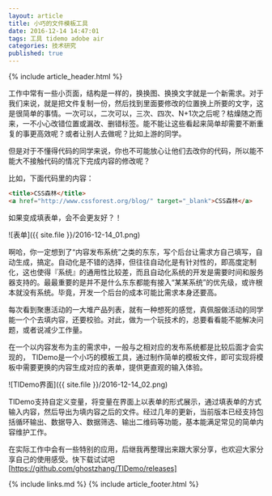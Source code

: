 ```yaml
---
layout: article
title: 小巧的文件模板工具
date: 2016-12-14 14:47:01
tags: 工具 tidemo adobe air
categories: 技术研究
published: true
---
```


{% include article_header.html %}

工作中常有一些小页面，结构是一样的，换换图、换换文字就是一个新需求。对于我们来说，就是把文件复制一份，然后找到里面要修改的位置换上所要的文字，这是很简单的事情。一次可以，二次可以，三次、四次、N+1次之后呢？枯燥随之而来，一不小心改错位置或漏改、删错标签。能不能让这些看起来简单却需要不断重复的事更高效呢？或者让别人去做呢？比如上游的同学。

但是对于不懂得代码的同学来说，你也不可能放心让他们去改你的代码，所以能不能大不接触代码的情况下完成内容的修改呢？

比如，下面代码里的内容：

```html
<title>CSS森林</title>
<a href="http://www.cssforest.org/blog/" target="_blank">CSS森林</a>
```

如果变成填表单，会不会更友好？！

![表单]({{ site.file }}/2016-12-14_01.png)

啊哈，你一定想到了“内容发布系统”之类的东东，写个后台让需求方自己填写，自动生成，搞定。自动化是不错的选择，但往往自动化是有针对性的，即高度定制化，这也使得『系统』的通用性比较差，而且自动化系统的开发是需要时间和服务器支持的。最最重要的是并不是什么东东都能有接入“某某系统”的优先级，或许根本就没有系统。毕竟，开发一个后台的成本可能比需求本身还要高。

每次看到聚惠活动的一大堆产品列表，就有一种想死的感觉，真佩服做活动的同学能一个个去填内容，还要校验。对此，做为一个玩技术的，总要看看能不能解决问题，或者说减少工作量。

在一个以内容发布为主的需求中，一般与之相对应的发布系统都是比较后面才会实现的， TIDemo是一个小巧的模板工具，通过制作简单的模板文件，即可实现将模板中需要更换的内容生成对应的表单，提供更直观的输入体验。

![TIDemo界面]({{ site.file }}/2016-12-14_02.png)

TIDemo支持自定义变量，将变量在界面上以表单的形式展示，通过填表单的方式输入内容，然后导出为填内容之后的文件。经过几年的更新，当前版本已经支持包括循环输出、数据导入、数据筛选、输出二维码等功能，基本能满足常见的简单内容维护工作。

在实际工作中会有一些特别的应用，后继我再整理出来跟大家分享，也欢迎大家分享自己的使用感受。快下载试试吧 [https://github.com/ghostzhang/TIDemo/releases]

{% include links.md %}
{% include article_footer.html %}